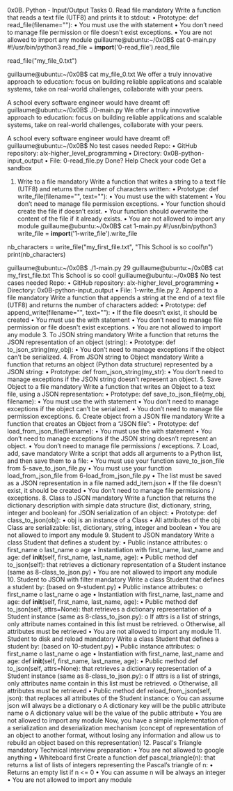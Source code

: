 
0x0B. Python - Input/Output
Tasks
0. Read file
mandatory
Write a function that reads a text file (UTF8) and prints it to stdout:
•	Prototype: def read_file(filename=""):
•	You must use the with statement
•	You don’t need to manage file permission or file doesn't exist exceptions.
•	You are not allowed to import any module
guillaume@ubuntu:~/0x0B$ cat 0-main.py
#!/usr/bin/python3
read_file = __import__('0-read_file').read_file

read_file("my_file_0.txt")

guillaume@ubuntu:~/0x0B$ cat my_file_0.txt
We offer a truly innovative approach to education:
focus on building reliable applications and scalable systems, take on real-world challenges, collaborate with your peers. 

A school every software engineer would have dreamt of!
guillaume@ubuntu:~/0x0B$ ./0-main.py
We offer a truly innovative approach to education:
focus on building reliable applications and scalable systems, take on real-world challenges, collaborate with your peers. 

A school every software engineer would have dreamt of!
guillaume@ubuntu:~/0x0B$ 
No test cases needed
Repo:
•	GitHub repository: alx-higher_level_programming
•	Directory: 0x0B-python-input_output
•	File: 0-read_file.py
 Done? Help Check your code Get a sandbox
1. Write to a file
mandatory
Write a function that writes a string to a text file (UTF8) and returns the number of characters written:
•	Prototype: def write_file(filename="", text=""):
•	You must use the with statement
•	You don’t need to manage file permission exceptions.
•	Your function should create the file if doesn’t exist.
•	Your function should overwrite the content of the file if it already exists.
•	You are not allowed to import any module
guillaume@ubuntu:~/0x0B$ cat 1-main.py
#!/usr/bin/python3
write_file = __import__('1-write_file').write_file

nb_characters = write_file("my_first_file.txt", "This School is so cool!\n")
print(nb_characters)

guillaume@ubuntu:~/0x0B$ ./1-main.py
29
guillaume@ubuntu:~/0x0B$ cat my_first_file.txt
This School is so cool!
guillaume@ubuntu:~/0x0B$ 
No test cases needed
Repo:
•	GitHub repository: alx-higher_level_programming
•	Directory: 0x0B-python-input_output
•	File: 1-write_file.py
2. Append to a file
mandatory
Write a function that appends a string at the end of a text file (UTF8) and returns the number of characters added:
•	Prototype: def append_write(filename="", text=""):
•	If the file doesn’t exist, it should be created
•	You must use the with statement
•	You don’t need to manage file permission or file doesn't exist exceptions.
•	You are not allowed to import any module
3. To JSON string
mandatory
Write a function that returns the JSON representation of an object (string):
•	Prototype: def to_json_string(my_obj):
•	You don’t need to manage exceptions if the object can’t be serialized.
4. From JSON string to Object
mandatory
Write a function that returns an object (Python data structure) represented by a JSON string:
•	Prototype: def from_json_string(my_str):
•	You don’t need to manage exceptions if the JSON string doesn’t represent an object.
5. Save Object to a file
mandatory
Write a function that writes an Object to a text file, using a JSON representation:
•	Prototype: def save_to_json_file(my_obj, filename):
•	You must use the with statement
•	You don’t need to manage exceptions if the object can’t be serialized.
•	You don’t need to manage file permission exceptions.
6. Create object from a JSON file
mandatory
Write a function that creates an Object from a “JSON file”:
•	Prototype: def load_from_json_file(filename):
•	You must use the with statement
•	You don’t need to manage exceptions if the JSON string doesn’t represent an object.
•	You don’t need to manage file permissions / exceptions.
7. Load, add, save
mandatory
Write a script that adds all arguments to a Python list, and then save them to a file:
•	You must use your function save_to_json_file from 5-save_to_json_file.py
•	You must use your function load_from_json_file from 6-load_from_json_file.py
•	The list must be saved as a JSON representation in a file named add_item.json
•	If the file doesn’t exist, it should be created
•	You don’t need to manage file permissions / exceptions.
8. Class to JSON
mandatory
Write a function that returns the dictionary description with simple data structure (list, dictionary, string, integer and boolean) for JSON serialization of an object:
•	Prototype: def class_to_json(obj):
•	obj is an instance of a Class
•	All attributes of the obj Class are serializable: list, dictionary, string, integer and boolean
•	You are not allowed to import any module
9. Student to JSON
mandatory
Write a class Student that defines a student by:
•	Public instance attributes:
o	first_name
o	last_name
o	age
•	Instantiation with first_name, last_name and age: def __init__(self, first_name, last_name, age):
•	Public method def to_json(self): that retrieves a dictionary representation of a Student instance (same as 8-class_to_json.py)
•	You are not allowed to import any module
10. Student to JSON with filter
mandatory
Write a class Student that defines a student by: (based on 9-student.py)
•	Public instance attributes:
o	first_name
o	last_name
o	age
•	Instantiation with first_name, last_name and age: def __init__(self, first_name, last_name, age):
•	Public method def to_json(self, attrs=None): that retrieves a dictionary representation of a Student instance (same as 8-class_to_json.py):
o	If attrs is a list of strings, only attribute names contained in this list must be retrieved.
o	Otherwise, all attributes must be retrieved
•	You are not allowed to import any module
11. Student to disk and reload
mandatory
Write a class Student that defines a student by: (based on 10-student.py)
•	Public instance attributes:
o	first_name
o	last_name
o	age
•	Instantiation with first_name, last_name and age: def __init__(self, first_name, last_name, age):
•	Public method def to_json(self, attrs=None): that retrieves a dictionary representation of a Student instance (same as 8-class_to_json.py):
o	If attrs is a list of strings, only attributes name contain in this list must be retrieved.
o	Otherwise, all attributes must be retrieved
•	Public method def reload_from_json(self, json): that replaces all attributes of the Student instance:
o	You can assume json will always be a dictionary
o	A dictionary key will be the public attribute name
o	A dictionary value will be the value of the public attribute
•	You are not allowed to import any module
Now, you have a simple implementation of a serialization and deserialization mechanism (concept of representation of an object to another format, without losing any information and allow us to rebuild an object based on this representation)
12. Pascal's Triangle
mandatory
Technical interview preparation:
•	You are not allowed to google anything
•	Whiteboard first
Create a function def pascal_triangle(n): that returns a list of lists of integers representing the Pascal’s triangle of n:
•	Returns an empty list if n <= 0
•	You can assume n will be always an integer
•	You are not allowed to import any module
